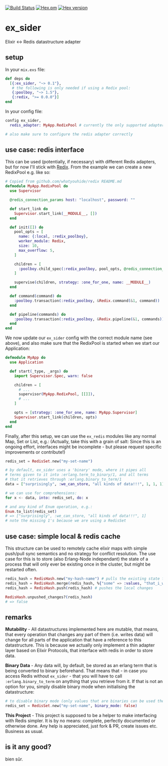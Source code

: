 [![Build Status](https://travis-ci.org/ephe-meral/ex_sider.svg?branch=master)](https://travis-ci.org/ephe-meral/ex_sider)
[![Hex.pm](https://img.shields.io/hexpm/l/ex_sider.svg "WTFPL Licensed")](https://github.com/ephe-meral/ex_sider/blob/master/LICENSE)
[![Hex version](https://img.shields.io/hexpm/v/ex_sider.svg "Hex version")](https://hex.pm/packages/ex_sider)


# ex_sider

Elixir &lt;-> Redis datastructure adapter

## setup

In your `mix.exs` file:

```elixir
def deps do
  [{:ex_sider, "~> 0.1"},
   # the following is only needed if using a Redix pool:
   {:poolboy, "~> 1.5"},
   {:redix, ">= 0.0.0"}]
end
```

In your config file:

```elixir
config ex_sider,
  redis_adapter: MyApp.RedixPool # currently the only supported adapter, see below

# also make sure to configure the redis adapter correctly
```

## use case: redis interface

This can be used (potentially, if necessary) with different Redis adapters, but for
now I'll stick with [Redix](https://github.com/whatyouhide/redix). From the example
we can create a new RedixPool e.g. like so:

```elixir
# Copied from github.com/whatyouhide/redix README.md
defmodule MyApp.RedixPool do
  use Supervisor

  @redis_connection_params host: "localhost", password: ""

  def start_link do
    Supervisor.start_link(__MODULE__, [])
  end

  def init([]) do
    pool_opts = [
      name: {:local, :redix_poolboy},
      worker_module: Redix,
      size: 10,
      max_overflow: 5,
    ]

    children = [
      :poolboy.child_spec(:redix_poolboy, pool_opts, @redis_connection_params)
    ]

    supervise(children, strategy: :one_for_one, name: __MODULE__)
  end

  def command(command) do
    :poolboy.transaction(:redix_poolboy, &Redix.command(&1, command))
  end

  def pipeline(commands) do
    :poolboy.transaction(:redix_poolboy, &Redix.pipeline(&1, commands))
  end
end
```

We now update our `ex_sider` config with the correct module name (see above), and also make sure that the RedixPool is started when we start our Application:

```elixir
defmodule MyApp do
  use Application

  def start(_type, _args) do
    import Supervisor.Spec, warn: false

    children = [
      # ...
      supervisor(MyApp.RedixPool, [[]]),
      # ...
    ]

    opts = [strategy: :one_for_one, name: MyApp.Supervisor]
    Supervisor.start_link(children, opts)
  end
end
```

Finally, after this setup, we can use the `ex_redis` modules like any normal Map, Set or List, e.g.:
(Actually, take this with a grain of salt: Since this is an ongoing effort, interfaces might be incomplete - but please request specific improvements or contribute!)

```elixir
redis_set = RedisSet.new("my-set-name")

# by default, ex_sider uses a 'binary' mode, where it pipes all
# terms given to it into :erlang.term_to_binary/1, and all terms
# that it retrieves through :erlang.binary_to_term/1
data = ["surprisingly", :we_can_store, "all kinds of data!!!", 1, 1, 1]

# we can use for comprehensions:
for x <- data, into: redis_set, do: x

# and any kind of Enum operation, e.g.:
Enum.to_list(redis_set)
# => ["surprisingly", :we_can_store, "all kinds of data!!!", 1]
# note the missing 1's because we are using a RedisSet
```

## use case: simple local & redis cache

This structure can be used to remotely cache elixir maps with simple push/pull sync semantics and no strategy for conflict resolution. The use case for this is to store (also Erlang-Node independant) the state of a process that will only ever be existing once in the cluster, but might be restarted often.

```elixir
redis_hash = RedisHash.new("my-hash-name") # pulls the existing state from the repo automatically if any
redis_hash = RedisHash.merge(redis_hash, %{"some" => :values, "that_i_want" => "to store"}) # does a local caching
redis_hash = RedisHash.push(redis_hash) # pushes the local changes

RedisHash.unpushed_changes?(redis_hash)
# => false
```

## remarks

**Mutability** - All datastructures implemented here are mutable, that means, that every operation that changes any part of them (i.e. writes data) will change for all parts of the application that have a reference to this datastructure. This is because we actually only implement a thin adapter layer based on Elixir Protocols, that interface with redis in order to store data.

**Binary Data** - Any data will, by default, be stored as an erlang term that is being converted to binary beforehand. That means that - in case you access Redis without `ex_sider` - that you will have to call `:erlang.binary_to_term` on anything that you retrieve from it. If that is not an option for you, simply disable binary mode when initialising the datastructure:

```elixir
# to disable binary mode (only values that are binaries can be used then, like e.g. elixir strings)
redis_set = RedisSet.new("my-set-name", binary_mode: false)
```

**This Project** - This project is supposed to be a helper to make interfacing with Redis simpler. It is by no means: complete, perfectly documented or otherwise done. Any help is appreciated, just fork & PR, create issues etc. Business as usual.

## is it any good?

bien sûr.
